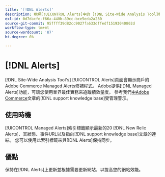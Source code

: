 ```yaml
---
title: '[!DNL Alerts]'
description: 瞭解[!UICONTROL Alerts]中的 [!DNL Site-Wide Analysis Tool]標籤、使用時間及其優點。
exl-id: 0d7dacfe-f66a-440b-89cc-bce5eda2a230
source-git-commit: 95ffff39d82cc9027fa633dffedf15193040802d
workflow-type: tm+mt
source-wordcount: '87'
ht-degree: 0%

---
```


# [!DNL Alerts]

[!DNL Site-Wide Analysis Tool's] [!UICONTROL Alerts]頁面會顯示商戶的Adobe Commerce Managed Alerts修補程式。 Adobe提供[!DNL Managed Alerts]功能，可讓您使用業界最佳實務來追蹤績效量度。 參考我們[中Adobe Commerce](https://support.magento.com/hc/en-us/articles/360045806832-Managed-alerts-for-Adobe-Commerce)文章的[!DNL support knowledge base]受管理警示。

## 使用時機

[!UICONTROL Managed Alerts]索引標籤顯示最新的20 [!DNL New Relic Alerts]、其狀態、事件URL以及指向[!DNL support knowledge base]文章的連結。 您可以使用此索引標籤來與[!DNL Alerts]保持同步。

## 優點

保持在[!DNL Alerts]上更新並根據需要更新網站，以提高您的網站效能。
